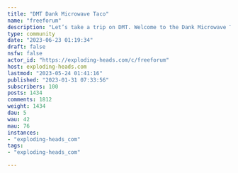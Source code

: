 ```yaml
---
title: "DMT Dank Microwave Taco" 
name: "freeforum"
description: "Let’s take a trip on DMT. Welcome to the Dank Microwave Taco or DMT for short. Anything and everything goes in here. Be sure to share your experience on DMT with your friends, family and social media. @WiggleHard bans nothing and exiles nobody (Dont doxx wolfballs users, no posting of porn/nudes or foot fetish material unless it involves political scandals, no ads for sex sites or dating sites; do that on your own time, no solicitation for pyramid scams, no posting job advertisements unless from official job sites, no posts supporting pedophilia, not all love is love) also: (we cannot allow violations of the patriot act concerning how we speak, no calls for violence, suggesting you are personally harming someone ect. These things are not free speech protected by law but actually against the law and could get the website shut down.) (no spam posting, especially spam posting of what could be considered symbols of hate) examples: guy posting nazi flag 5 times in one day, guy posting “whitey is the devil over and over, im going to use my best judgement on this one rule)"
type: community
date: "2023-06-23 01:19:34"
draft: false
nsfw: false
actor_id: "https://exploding-heads.com/c/freeforum"
host: exploding-heads.com
lastmod: "2023-05-24 01:41:16"
published: "2023-01-31 07:33:56"
subscribers: 100
posts: 1434
comments: 1812
weight: 1434
dau: 5
wau: 42
mau: 76
instances:
- "exploding-heads_com"
tags: 
- "exploding-heads_com"

---
```

